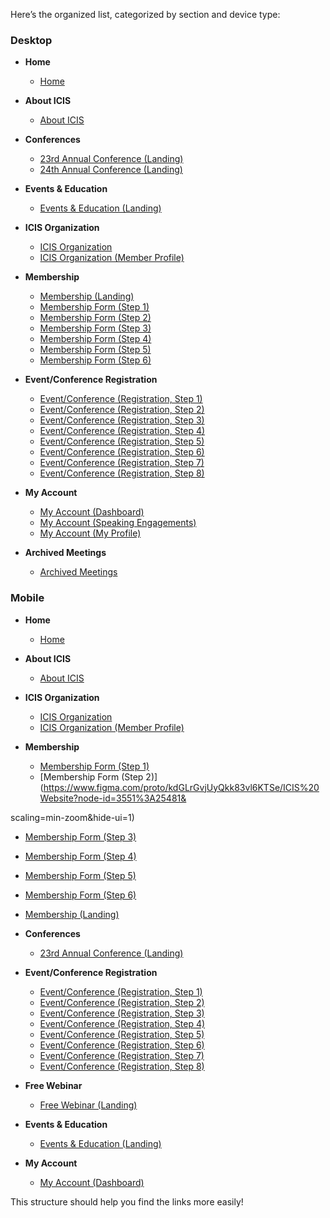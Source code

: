 Here’s the organized list, categorized by section and device type:

### Desktop
- **Home**
  - [Home](https://www.figma.com/proto/kdGLrGvjUyQkk83vl6KTSe/ICIS%20Website?node-id=1274%3A12752&scaling=min-zoom&hide-ui=1)
  
- **About ICIS**
  - [About ICIS](https://www.figma.com/proto/kdGLrGvjUyQkk83vl6KTSe/ICIS%20Website?node-id=1313%3A2093&scaling=min-zoom&hide-ui=1)
  
- **Conferences**
  - [23rd Annual Conference (Landing)](https://www.figma.com/proto/kdGLrGvjUyQkk83vl6KTSe/ICIS%20Website?node-id=1471%3A3333&scaling=min-zoom&hide-ui=1)
  - [24th Annual Conference (Landing)](https://www.figma.com/proto/kdGLrGvjUyQkk83vl6KTSe/ICIS%20Website?node-id=1478%3A5621&scaling=min-zoom&hide-ui=1)
  
- **Events & Education**
  - [Events & Education (Landing)](https://www.figma.com/proto/kdGLrGvjUyQkk83vl6KTSe/ICIS%20Website?node-id=1478%3A7940&scaling=min-zoom&hide-ui=1)

- **ICIS Organization**
  - [ICIS Organization](https://www.figma.com/proto/kdGLrGvjUyQkk83vl6KTSe/ICIS%20Website?node-id=1489%3A9811&scaling=min-zoom&hide-ui=1)
  - [ICIS Organization (Member Profile)](https://www.figma.com/proto/kdGLrGvjUyQkk83vl6KTSe/ICIS%20Website?node-id=2179%3A14777&scaling=min-zoom&hide-ui=1)

- **Membership**
  - [Membership (Landing)](https://www.figma.com/proto/kdGLrGvjUyQkk83vl6KTSe/ICIS%20Website?node-id=1639%3A7265&scaling=min-zoom&hide-ui=1)
  - [Membership Form (Step 1)](https://www.figma.com/proto/kdGLrGvjUyQkk83vl6KTSe/ICIS%20Website?node-id=3019%3A23113&scaling=min-zoom&hide-ui=1)
  - [Membership Form (Step 2)](https://www.figma.com/proto/kdGLrGvjUyQkk83vl6KTSe/ICIS%20Website?node-id=3770%3A33558&scaling=min-zoom&hide-ui=1)
  - [Membership Form (Step 3)](https://www.figma.com/proto/kdGLrGvjUyQkk83vl6KTSe/ICIS%20Website?node-id=3770%3A33993&scaling=min-zoom&hide-ui=1)
  - [Membership Form (Step 4)](https://www.figma.com/proto/kdGLrGvjUyQkk83vl6KTSe/ICIS%20Website?node-id=3770%3A34449&scaling=min-zoom&hide-ui=1)
  - [Membership Form (Step 5)](https://www.figma.com/proto/kdGLrGvjUyQkk83vl6KTSe/ICIS%20Website?node-id=3770%3A34822&scaling=min-zoom&hide-ui=1)
  - [Membership Form (Step 6)](https://www.figma.com/proto/kdGLrGvjUyQkk83vl6KTSe/ICIS%20Website?node-id=4293%3A24530&scaling=min-zoom&hide-ui=1)

- **Event/Conference Registration**
  - [Event/Conference (Registration, Step 1)](https://www.figma.com/proto/kdGLrGvjUyQkk83vl6KTSe/ICIS%20Website?node-id=1826%3A14158&scaling=min-zoom&hide-ui=1)
  - [Event/Conference (Registration, Step 2)](https://www.figma.com/proto/kdGLrGvjUyQkk83vl6KTSe/ICIS%20Website?node-id=3770%3A29647&scaling=min-zoom&hide-ui=1)
  - [Event/Conference (Registration, Step 3)](https://www.figma.com/proto/kdGLrGvjUyQkk83vl6KTSe/ICIS%20Website?node-id=3770%3A30359&scaling=min-zoom&hide-ui=1)
  - [Event/Conference (Registration, Step 4)](https://www.figma.com/proto/kdGLrGvjUyQkk83vl6KTSe/ICIS%20Website?node-id=3770%3A31264&scaling=min-zoom&hide-ui=1)
  - [Event/Conference (Registration, Step 5)](https://www.figma.com/proto/kdGLrGvjUyQkk83vl6KTSe/ICIS%20Website?node-id=3770%3A31785&scaling=min-zoom&hide-ui=1)
  - [Event/Conference (Registration, Step 6)](https://www.figma.com/proto/kdGLrGvjUyQkk83vl6KTSe/ICIS%20Website?node-id=3770%3A32222&scaling=min-zoom&hide-ui=1)
  - [Event/Conference (Registration, Step 7)](https://www.figma.com/proto/kdGLrGvjUyQkk83vl6KTSe/ICIS%20Website?node-id=4295%3A25274&scaling=min-zoom&hide-ui=1)
  - [Event/Conference (Registration, Step 8)](https://www.figma.com/proto/kdGLrGvjUyQkk83vl6KTSe/ICIS%20Website?node-id=4295%3A25562&scaling=min-zoom&hide-ui=1)

- **My Account**
  - [My Account (Dashboard)](https://www.figma.com/proto/kdGLrGvjUyQkk83vl6KTSe/ICIS%20Website?node-id=1838%3A17993&scaling=min-zoom&hide-ui=1)
  - [My Account (Speaking Engagements)](https://www.figma.com/proto/kdGLrGvjUyQkk83vl6KTSe/ICIS%20Website?node-id=2543%3A22047&scaling=min-zoom&hide-ui=1)
  - [My Account (My Profile)](https://www.figma.com/proto/kdGLrGvjUyQkk83vl6KTSe/ICIS%20Website?node-id=2543%3A27015&scaling=min-zoom&hide-ui=1)

- **Archived Meetings**
  - [Archived Meetings](https://www.figma.com/proto/kdGLrGvjUyQkk83vl6KTSe/ICIS%20Website?node-id=1743%3A32130&scaling=min-zoom&hide-ui=1)

### Mobile
- **Home**
  - [Home](https://www.figma.com/proto/kdGLrGvjUyQkk83vl6KTSe/ICIS%20Website?node-id=2847%3A16279&scaling=min-zoom&hide-ui=1)

- **About ICIS**
  - [About ICIS](https://www.figma.com/proto/kdGLrGvjUyQkk83vl6KTSe/ICIS%20Website?node-id=2847%3A17215&scaling=min-zoom&hide-ui=1)

- **ICIS Organization**
  - [ICIS Organization](https://www.figma.com/proto/kdGLrGvjUyQkk83vl6KTSe/ICIS%20Website?node-id=2894%3A105641&scaling=min-zoom&hide-ui=1)
  - [ICIS Organization (Member Profile)](https://www.figma.com/proto/kdGLrGvjUyQkk83vl6KTSe/ICIS%20Website?node-id=2956%3A15755&scaling=min-zoom&hide-ui=1)

- **Membership**
  - [Membership Form (Step 1)](https://www.figma.com/proto/kdGLrGvjUyQkk83vl6KTSe/ICIS%20Website?node-id=3551%3A25467&scaling=min-zoom&hide-ui=1)
  - [Membership Form (Step 2)](https://www.figma.com/proto/kdGLrGvjUyQkk83vl6KTSe/ICIS%20Website?node-id=3551%3A25481&

scaling=min-zoom&hide-ui=1)
  - [Membership Form (Step 3)](https://www.figma.com/proto/kdGLrGvjUyQkk83vl6KTSe/ICIS%20Website?node-id=3551%3A25495&scaling=min-zoom&hide-ui=1)
  - [Membership Form (Step 4)](https://www.figma.com/proto/kdGLrGvjUyQkk83vl6KTSe/ICIS%20Website?node-id=3551%3A25509&scaling=min-zoom&hide-ui=1)
  - [Membership Form (Step 5)](https://www.figma.com/proto/kdGLrGvjUyQkk83vl6KTSe/ICIS%20Website?node-id=3551%3A25523&scaling=min-zoom&hide-ui=1)
  - [Membership Form (Step 6)](https://www.figma.com/proto/kdGLrGvjUyQkk83vl6KTSe/ICIS%20Website?node-id=3551%3A25537&scaling=min-zoom&hide-ui=1)
  - [Membership (Landing)](https://www.figma.com/proto/kdGLrGvjUyQkk83vl6KTSe/ICIS%20Website?node-id=3551%3A25551&scaling=min-zoom&hide-ui=1)

- **Conferences**
  - [23rd Annual Conference (Landing)](https://www.figma.com/proto/kdGLrGvjUyQkk83vl6KTSe/ICIS%20Website?node-id=4741%3A25937&scaling=min-zoom&hide-ui=1)

- **Event/Conference Registration**
  - [Event/Conference (Registration, Step 1)](https://www.figma.com/proto/kdGLrGvjUyQkk83vl6KTSe/ICIS%20Website?node-id=4741%3A26530&scaling=min-zoom&hide-ui=1)
  - [Event/Conference (Registration, Step 2)](https://www.figma.com/proto/kdGLrGvjUyQkk83vl6KTSe/ICIS%20Website?node-id=4741%3A26732&scaling=min-zoom&hide-ui=1)
  - [Event/Conference (Registration, Step 3)](https://www.figma.com/proto/kdGLrGvjUyQkk83vl6KTSe/ICIS%20Website?node-id=4741%3A26898&scaling=min-zoom&hide-ui=1)
  - [Event/Conference (Registration, Step 4)](https://www.figma.com/proto/kdGLrGvjUyQkk83vl6KTSe/ICIS%20Website?node-id=4741%3A27099&scaling=min-zoom&hide-ui=1)
  - [Event/Conference (Registration, Step 5)](https://www.figma.com/proto/kdGLrGvjUyQkk83vl6KTSe/ICIS%20Website?node-id=4741%3A27274&scaling=min-zoom&hide-ui=1)
  - [Event/Conference (Registration, Step 6)](https://www.figma.com/proto/kdGLrGvjUyQkk83vl6KTSe/ICIS%20Website?node-id=4741%3A27336&scaling=min-zoom&hide-ui=1)
  - [Event/Conference (Registration, Step 7)](https://www.figma.com/proto/kdGLrGvjUyQkk83vl6KTSe/ICIS%20Website?node-id=4741%3A27625&scaling=min-zoom&hide-ui=1)
  - [Event/Conference (Registration, Step 8)](https://www.figma.com/proto/kdGLrGvjUyQkk83vl6KTSe/ICIS%20Website?node-id=4741%3A27784&scaling=min-zoom&hide-ui=1)

- **Free Webinar**
  - [Free Webinar (Landing)](https://www.figma.com/proto/kdGLrGvjUyQkk83vl6KTSe/ICIS%20Website?node-id=4744%3A59586&scaling=min-zoom&hide-ui=1)

- **Events & Education**
  - [Events & Education (Landing)](https://www.figma.com/proto/kdGLrGvjUyQkk83vl6KTSe/ICIS%20Website?node-id=4744%3A59637&scaling=min-zoom&hide-ui=1)

- **My Account**
  - [My Account (Dashboard)](https://www.figma.com/proto/kdGLrGvjUyQkk83vl6KTSe/ICIS%20Website?node-id=4789%3A26131&scaling=min-zoom&hide-ui=1)

This structure should help you find the links more easily!
